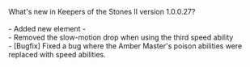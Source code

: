 What's new in Keepers of the Stones II version 1.0.0.27?<br />
<br />- Added new element - 
<br />- Removed the slow-motion drop when using the third speed ability
<br />- [Bugfix] Fixed a bug where the Amber Master's poison abilities were replaced with speed abilities.